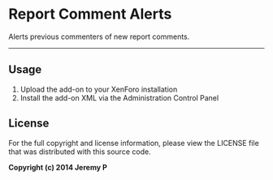 Report Comment Alerts
=====================
Alerts previous commenters of new report comments.

-----------------------------------------------------------------------------------

Usage
-----
1. Upload the add-on to your XenForo installation
2. Install the add-on XML via the Administration Control Panel

License
-------
For the full copyright and license information, please view the LICENSE file
that was distributed with this source code.

**Copyright (c) 2014 Jeremy P**
